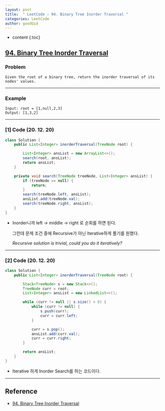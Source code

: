 ```yaml
---
layout: post
title:  " LeetCode : 94. Binary Tree Inorder Traversal "
categories: LeetCode
author: goodGid
---
```

* content
{:toc}

## [94. Binary Tree Inorder Traversal](https://leetcode.com/problems/binary-tree-inorder-traversal/)

### Problem

```
Given the root of a binary tree, return the inorder traversal of its nodes' values.
```





---

### Example

```
Input: root = [1,null,2,3]
Output: [1,3,2]
```

---

### [1] Code (20. 12. 20)

``` java
class Solution {
    public List<Integer> inorderTraversal(TreeNode root) {

        List<Integer> ansList = new ArrayList<>();
        search(root, ansList);
        return ansList;
    }

    private void search(TreeNode treeNode, List<Integer> ansList) {
        if (treeNode == null) {
            return;
        }
        search(treeNode.left, ansList);
        ansList.add(treeNode.val);
        search(treeNode.right, ansList);
    }
}
```

* Inorder니까 left -> middle -> right 로 순회를 하면 된다.

  그런데 문제 조건 중에 Recursive가 아닌 Iterative하게 풀기를 원했다.

  *Recursive solution is trivial, could you do it iteratively?*

---


### [2] Code (20. 12. 20)

``` java
class Solution {
    public List<Integer> inorderTraversal(TreeNode root) {

        Stack<TreeNode> s = new Stack<>();
        TreeNode curr = root;
        List<Integer> ansList = new LinkedList<>();

        while (curr != null || s.size() > 0) {
            while (curr != null) {
                s.push(curr);
                curr = curr.left;
            }

            curr = s.pop();
            ansList.add(curr.val);
            curr = curr.right;
        }

        return ansList;
    }
}
```

* Iterative 하게 Inorder Search를 하는 코드이다.


---

## Reference

*  [94. Binary Tree Inorder Traversal](https://leetcode.com/problems/binary-tree-inorder-traversal/)